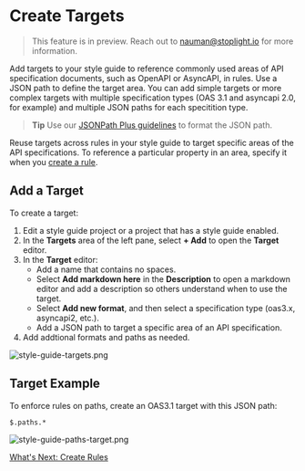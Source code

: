 # Create Targets

<!-- theme: info -->
<!--Shared style guides are available on the **Professional** and **Enterprise** plans.--> 

> This feature is in preview. Reach out to nauman@stoplight.io for more information.

Add targets to your style guide to reference commonly used areas of API specification documents, such as OpenAPI or AsyncAPI, in rules. Use a JSON path to define the target area. You can add simple targets or more complex targets with multiple specification types (OAS 3.1 and asyncapi 2.0, for example) and multiple JSON paths for each specitition type. 

>**Tip**
>Use our [JSONPath Plus guidelines]( https://meta.stoplight.io/docs/spectral/ZG9jOjYyMDc0NA-rulesets#jsonpath-plus) to format the JSON path. 

Reuse targets across rules in your style guide to target specific areas of the API specifications. To reference a particular property in an area, specify it when you [create a rule](c-create-rules.md). 

## Add a Target

To create a target:

1. Edit a style guide project or a project that has a style guide enabled. 
2. In the **Targets** area of the left pane, select **+ Add** to open the **Target** editor.
3. In the **Target** editor:
    - Add a name that contains no spaces.
    - Select **Add markdown here** in the **Description** to open a markdown editor and add a description so others understand when to use the target.
    - Select **Add new format**, and then select a specification type (oas3.x, asyncapi2, etc.).
    - Add a JSON path to target a specific area of an API specification.
4. Add addtional formats and paths as needed.

![style-guide-targets.png](https://stoplight.io/api/v1/projects/cHJqOjI/images/KSsNYD2pDHA)

## Target Example
To enforce rules on paths, create an OAS3.1 target with this JSON path:

`$.paths.*`

![style-guide-paths-target.png](https://stoplight.io/api/v1/projects/cHJqOjI/images/agsDhzXTkHE)

[What's Next: Create Rules](c-create-rules.md)




